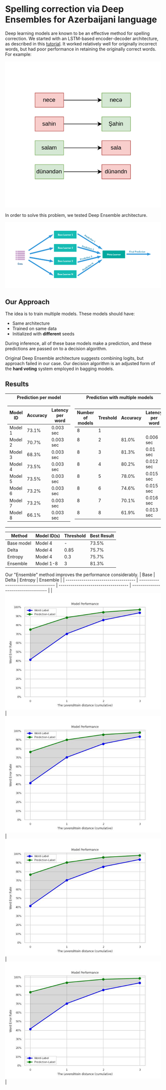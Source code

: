 # Spelling correction via Deep Ensembles for Azerbaijani language
Deep learning models are known to be an effective method for spelling correction. We started with an LSTM-based encoder-decoder architecture, as described in this [tutorial](https://keras.io/examples/nlp/lstm_seq2seq/). It worked relatively well for originally incorrect words, but had poor performance in retaining the originally correct words. For example:

![sample](images/sample.png)
  
In order to solve this problem, we tested Deep Ensemble architecture.

![Deep Ensemble Architecture](images/de.png "Deep Ensemble Architecture")

## Our Approach
The idea is to train multiple models. These models should have:
* Same architecture
* Trained on same data
* Initialized with **different** seeds
  
During inference, all of these base models make a prediction, and these predictions are passed on to a decision algorithm.

Original Deep Ensemble architecture suggests combining logits, but approach failed in our case. Our decision algorithm is an adjusted form of the **hard voting** system employed in bagging models.

## Results

<table>
<tr><th>Prediction per model </th><th>Prediction with multiple models</th></tr>
<tr><td>

| Model ID | Accuracy | Latency per word |
|----------|----------|----------|
| Model 1 | 73.1% | 0.003 sec |
| Model 2 | 70.7% | 0.003 sec |
| Model 3 | 68.3% | 0.003 sec |
| Model 4 | 73.5% | 0.003 sec |
| Model 5 | 73.5% | 0.003 sec |
| Model 6 | 73.2% | 0.003 sec |
| Model 7 | 73.2% | 0.003 sec |
| Model 8 | 66.1% | 0.003 sec |

</td><td>

| Number of models | Treshold | Accuracy | Latency per word |
|----------|----------|----------|----------|
| 8 | 1 |  |  |
| 8 | 2 | 81.0% | 0.006 sec |
| 8 | 3 | 81.3% | 0.01 sec |
| 8 | 4 | 80.2% | 0.012 sec |
| 8 | 5 | 78.0% | 0.015 sec |
| 8 | 6 | 74.6% | 0.015 sec |
| 8 | 7 | 70.1% | 0.016 sec |
| 8 | 8 | 61.9% | 0.013 sec |


</td></tr> </table>

| Method | Model ID(s) | Threshold | Best Result |
|----------|----------|----------|----------|
| Base model | Model 4 | - | 73.5% |
| Delta | Model 4 | 0.85 | 75.7% |
| Entropy | Model 4 | 0.3 | 75.7% |
| Ensemble | Model 1-8 | 3 | 81.3% |


Our "Ensemble" method improves the performance considerably.
| Base                            | Delta                            | Entropy                            | Ensemble                            |
| ----------------------------------- | ----------------------------------- | ----------------------------------- | ----------------------------------- |
| ![base](images/base_best.jpg) | ![delta](images/delta_best.jpg) | ![delta](images/entropy_best.jpg) | ![delta](images/ensemble_best.jpg) |
